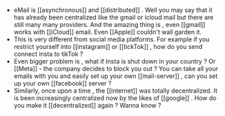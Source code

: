 - eMail is [[asynchronous]] and [[distributed]] . Well you may say that it has already been centralized like the gmail or icloud mail but there are still many many providers. And the amazing thing is , even [[gmail]] works with [[iCloud]] email. Even [[Apple]] couldn't wall garden it.
- This is very different from social media platforms. For example if you restrict yourself into [[instagram]] or [[tickTok]] , how do you send connect insta to tikTok ?
- Even bigger problem is , what if Insta is shut down in your country ? Or [[Meta]] - the company decides to block you out ? You can take all your emails with you and easily set up your own [[mail-server]] ,  can you set up your own [[facebook]] server ?
- Similarly, once upon a time , the [[internet]] was totally decentralized. It is been increasingly centralized now by the likes of [[google]] . How do you make it [[decentralized]] again ? Wanna know ?